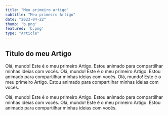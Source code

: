 ```yaml
---
title: "Meu primeiro artigo"
subtitle: "Meu primeiro Artigo"
date: "2023-04-22"
thumb: 'b.png'
featured: 'b.png'
type: "Article"
---
```


## Titulo do meu Artigo
Olá, mundo! Este é o meu primeiro Artigo. Estou animado para compartilhar minhas ideias com vocês.
Olá, mundo! Este é o meu primeiro Artigo. Estou animado para compartilhar minhas ideias com vocês.
Olá, mundo! Este é o meu primeiro Artigo. Estou animado para compartilhar minhas ideias com vocês.

Olá, mundo! Este é o meu primeiro Artigo. Estou animado para compartilhar minhas ideias com vocês.
Olá, mundo! Este é o meu primeiro Artigo. Estou animado para compartilhar minhas ideias com vocês.
